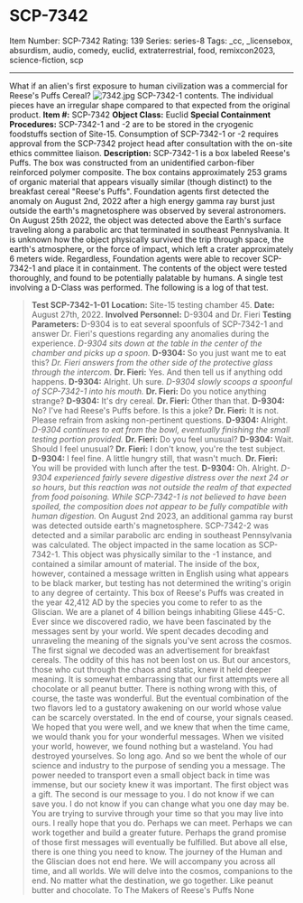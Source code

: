 # SCP-7342
Item Number: SCP-7342
Rating: 139
Series: series-8
Tags: _cc, _licensebox, absurdism, audio, comedy, euclid, extraterrestrial, food, remixcon2023, science-fiction, scp

---

What if an alien's first exposure to human civilization was a commercial for Reese's Puffs Cereal?
![7342.jpg](https://scp-wiki.wikidot.com/local--files/scp-7342/7342.jpg)
SCP-7342-1 contents. The individual pieces have an irregular shape compared to that expected from the original product.
**Item #:** SCP-7342
**Object Class:** Euclid
**Special Containment Procedures:** SCP-7342-1 and -2 are to be stored in the cryogenic foodstuffs section of Site-15. Consumption of SCP-7342-1 or -2 requires approval from the SCP-7342 project head after consultation with the on-site ethics committee liaison.
**Description:** SCP-7342-1 is a box labeled Reese's Puffs. The box was constructed from an unidentified carbon-fiber reinforced polymer composite. The box contains approximately 253 grams of organic material that appears visually similar (though distinct) to the breakfast cereal "Reese's Puffs".
Foundation agents first detected the anomaly on August 2nd, 2022 after a high energy gamma ray burst just outside the earth's magnetosphere was observed by several astronomers. On August 25th 2022, the object was detected above the Earth's surface traveling along a parabolic arc that terminated in southeast Pennyslvania. It is unknown how the object physically survived the trip through space, the earth's atmosphere, or the force of impact, which left a crater approximately 6 meters wide.
Regardless, Foundation agents were able to recover SCP-7342-1 and place it in containment. The contents of the object were tested thoroughly, and found to be potentially palatable by humans. A single test involving a D-Class was performed. The following is a log of that test.
> **Test SCP-7342-1-01**
> **Location:** Site-15 testing chamber 45.
> **Date:** August 27th, 2022.
> **Involved Personnel:** D-9304 and Dr. Fieri
> **Testing Parameters:** D-9304 is to eat several spoonfuls of SCP-7342-1 and answer Dr. Fieri's questions regarding any anomalies during the experience.
> _D-9304 sits down at the table in the center of the chamber and picks up a spoon._
> **D-9304:** So you just want me to eat this?
> _Dr. Fieri answers from the other side of the protective glass through the intercom._
> **Dr. Fieri:** Yes. And then tell us if anything odd happens.
> **D-9304:** Alright. Uh sure.
> _D-9304 slowly scoops a spoonful of SCP-7342-1 into his mouth._
> **Dr. Fieri:** Do you notice anything strange?
> **D-9304:** It's dry cereal.
> **Dr. Fieri:** Other than that.
> **D-9304:** No? I've had Reese's Puffs before. Is this a joke?
> **Dr. Fieri:** It is not. Please refrain from asking non-pertinent questions.
> **D-9304:** Alright.
> _D-9304 continues to eat from the bowl, eventually finishing the small testing portion provided._
> **Dr. Fieri:** Do you feel unusual?
> **D-9304:** Wait. Should I feel unusual?
> **Dr. Fieri:** I don't know, you're the test subject.
> **D-9304:** I feel fine. A little hungry still, that wasn't much.
> **Dr. Fieri:** You will be provided with lunch after the test.
> **D-9304:** Oh. Alright.
> _D-9304 experienced fairly severe digestive distress over the next 24 or so hours, but this reaction was not outside the realm of that expected from food poisoning. While SCP-7342-1 is not believed to have been spoiled, the composition does not appear to be fully compatible with human digestion._
On August 2nd 2023, an additional gamma ray burst was detected outside earth's magnetosphere. SCP-7342-2 was detected and a similar parabolic arc ending in southeast Pennsylvania was calculated. The object impacted in the same location as SCP-7342-1. This object was physically similar to the -1 instance, and contained a similar amount of material.
The inside of the box, however, contained a message written in English using what appears to be black marker, but testing has not determined the writing's origin to any degree of certainty.
> This box of Reese's Puffs was created in the year 42,412 AD by the species you come to refer to as the Gliscian. We are a planet of 4 billion beings inhabiting Gliese 445-C.
> Ever since we discovered radio, we have been fascinated by the messages sent by your world. We spent decades decoding and unraveling the meaning of the signals you've sent across the cosmos. The first signal we decoded was an advertisement for breakfast cereals. The oddity of this has not been lost on us. But our ancestors, those who cut through the chaos and static, knew it held deeper meaning.
> It is somewhat embarrassing that our first attempts were all chocolate or all peanut butter. There is nothing wrong with this, of course, the taste was wonderful. But the eventual combination of the two flavors led to a gustatory awakening on our world whose value can be scarcely overstated.
> In the end of course, your signals ceased. We hoped that you were well, and we knew that when the time came, we would thank you for your wonderful messages. When we visited your world, however, we found nothing but a wasteland. You had destroyed yourselves. So long ago.
> And so we bent the whole of our science and industry to the purpose of sending you a message. The power needed to transport even a small object back in time was immense, but our society knew it was important. The first object was a gift. The second is our message to you.
> I do not know if we can save you. I do not know if you can change what you one day may be. You are trying to survive through your time so that you may live into ours. I really hope that you do.
> Perhaps we can meet. Perhaps we can work together and build a greater future. Perhaps the grand promise of those first messages will eventually be fulfilled.
> But above all else, there is one thing you need to know.
> The journey of the Human and the Gliscian does not end here. We will accompany you across all time, and all worlds. We will delve into the cosmos, companions to the end. No matter what the destination, we go together.
> Like peanut butter and chocolate.
To The Makers of Reese's Puffs
None